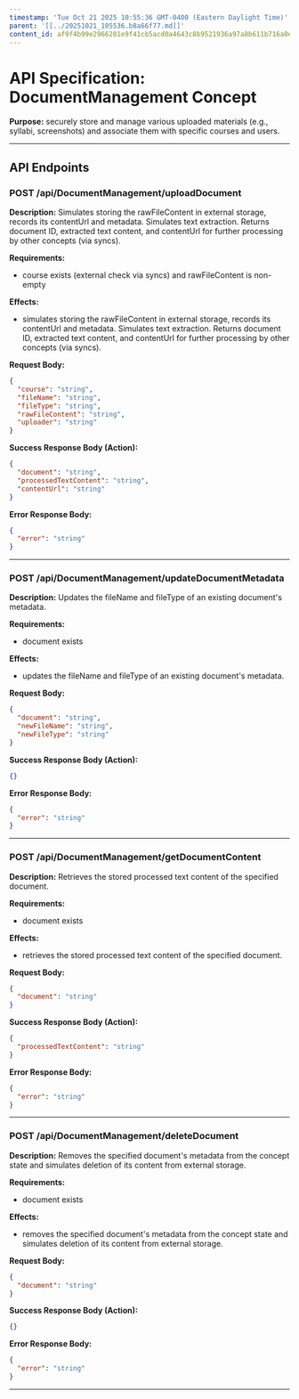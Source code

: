 ```yaml
---
timestamp: 'Tue Oct 21 2025 10:55:36 GMT-0400 (Eastern Daylight Time)'
parent: '[[../20251021_105536.b8a66f77.md]]'
content_id: af9f4b99e2966201e9f41cb5acd0a4643c8b9521936a97a8b611b716a0ef56ce
---
```


# API Specification: DocumentManagement Concept

**Purpose:** securely store and manage various uploaded materials (e.g., syllabi, screenshots) and associate them with specific courses and users.

***

## API Endpoints

### POST /api/DocumentManagement/uploadDocument

**Description:** Simulates storing the rawFileContent in external storage, records its contentUrl and metadata. Simulates text extraction. Returns document ID, extracted text content, and contentUrl for further processing by other concepts (via syncs).

**Requirements:**

* course exists (external check via syncs) and rawFileContent is non-empty

**Effects:**

* simulates storing the rawFileContent in external storage, records its contentUrl and metadata. Simulates text extraction. Returns document ID, extracted text content, and contentUrl for further processing by other concepts (via syncs).

**Request Body:**

```json
{
  "course": "string",
  "fileName": "string",
  "fileType": "string",
  "rawFileContent": "string",
  "uploader": "string"
}
```

**Success Response Body (Action):**

```json
{
  "document": "string",
  "processedTextContent": "string",
  "contentUrl": "string"
}
```

**Error Response Body:**

```json
{
  "error": "string"
}
```

***

### POST /api/DocumentManagement/updateDocumentMetadata

**Description:** Updates the fileName and fileType of an existing document's metadata.

**Requirements:**

* document exists

**Effects:**

* updates the fileName and fileType of an existing document's metadata.

**Request Body:**

```json
{
  "document": "string",
  "newFileName": "string",
  "newFileType": "string"
}
```

**Success Response Body (Action):**

```json
{}
```

**Error Response Body:**

```json
{
  "error": "string"
}
```

***

### POST /api/DocumentManagement/getDocumentContent

**Description:** Retrieves the stored processed text content of the specified document.

**Requirements:**

* document exists

**Effects:**

* retrieves the stored processed text content of the specified document.

**Request Body:**

```json
{
  "document": "string"
}
```

**Success Response Body (Action):**

```json
{
  "processedTextContent": "string"
}
```

**Error Response Body:**

```json
{
  "error": "string"
}
```

***

### POST /api/DocumentManagement/deleteDocument

**Description:** Removes the specified document's metadata from the concept state and simulates deletion of its content from external storage.

**Requirements:**

* document exists

**Effects:**

* removes the specified document's metadata from the concept state and simulates deletion of its content from external storage.

**Request Body:**

```json
{
  "document": "string"
}
```

**Success Response Body (Action):**

```json
{}
```

**Error Response Body:**

```json
{
  "error": "string"
}
```

***
